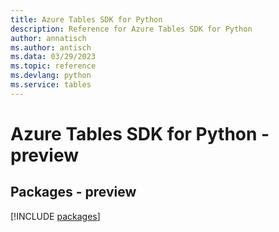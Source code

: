 ```yaml
---
title: Azure Tables SDK for Python
description: Reference for Azure Tables SDK for Python
author: annatisch
ms.author: antisch
ms.data: 03/29/2023
ms.topic: reference
ms.devlang: python
ms.service: tables
---
```

# Azure Tables SDK for Python - preview
## Packages - preview
[!INCLUDE [packages](tables-index.md)]